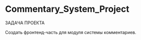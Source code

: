 # Commentary_System_Project

ЗАДАЧА ПРОЕКТА

Создать фронтенд-часть для модуля системы комментариев.
